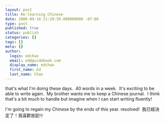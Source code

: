 ```yaml
---
layout: post
title: Re-learning Chinese
date: 2006-09-10 21:29:59.000000000 -07:00
type: post
published: true
status: publish
categories: []
tags: []
meta: {}
author:
  login: edchao
  email: ed@guidebook.com
  display_name: edchao
  first_name: Ed
  last_name: Chao
---
```

<p>that's what I'm doing these days.  40 words in a week.  It's exciting to be able to write again.  My brother wants me to keep a Chinese journal.  I think that's a bit much to handle but imagine when I can start writing fluently!</p>
<p>I'm going to regain my Chinese by the ends of this year. resolved!  我已經決定了！我<font size="2"><span style="font-size:10pt;">喜歡</span></font><font size="2"><span style="font-size:10pt;">放屁!!!</span></font></p>
